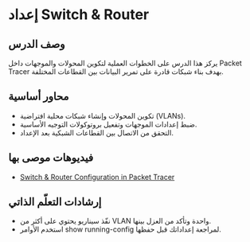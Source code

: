 # إعداد Switch & Router

## وصف الدرس
يركز هذا الدرس على الخطوات العملية لتكوين المحولات والموجهات داخل Packet Tracer بهدف بناء شبكات قادرة على تمرير البيانات بين القطاعات المختلفة.

## محاور أساسية
- تكوين المحولات وإنشاء شبكات محلية افتراضية (VLANs).
- ضبط إعدادات الموجهات وتفعيل بروتوكولات التوجيه الأساسية.
- التحقق من الاتصال بين القطاعات الشبكية بعد الإعداد.

## فيديوهات موصى بها
- [Switch & Router Configuration in Packet Tracer](https://www.youtube.com/watch?v=ty0HMs48U1k)

## إرشادات التعلّم الذاتي
- نفّذ سيناريو يحتوي على أكثر من VLAN واحدة وتأكد من العزل بينها.
- استخدم الأوامر show running-config لمراجعة إعداداتك قبل حفظها.
